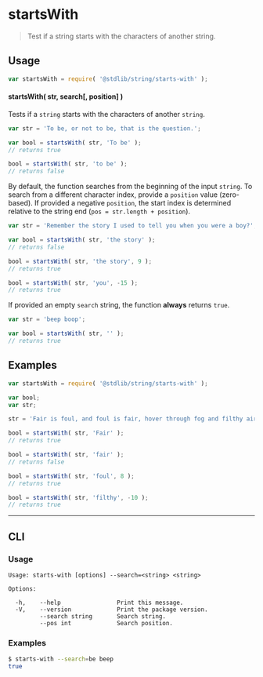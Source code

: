 # startsWith

> Test if a string starts with the characters of another string.


<section class="intro">

</section>

<!-- /.intro -->


<section class="usage">

## Usage

``` javascript
var startsWith = require( '@stdlib/string/starts-with' );
```

#### startsWith( str, search\[, position\] )

Tests if a `string` starts with the characters of another `string`.

``` javascript
var str = 'To be, or not to be, that is the question.';

var bool = startsWith( str, 'To be' );
// returns true

bool = startsWith( str, 'to be' );
// returns false
```

By default, the function searches from the beginning of the input `string`. To search from a different character index, provide a `position` value (zero-based). If provided a negative `position`, the start index is determined relative to the string end (`pos = str.length + position`).

``` javascript
var str = 'Remember the story I used to tell you when you were a boy?';

var bool = startsWith( str, 'the story' );
// returns false

bool = startsWith( str, 'the story', 9 );
// returns true

bool = startsWith( str, 'you', -15 );
// returns true
```

If provided an empty `search` string, the function __always__ returns `true`.

``` javascript
var str = 'beep boop';

var bool = startsWith( str, '' );
// returns true
```

</section>

<!-- /.usage -->


<section class="examples">

## Examples

``` javascript
var startsWith = require( '@stdlib/string/starts-with' );

var bool;
var str;

str = 'Fair is foul, and foul is fair, hover through fog and filthy air';

bool = startsWith( str, 'Fair' );
// returns true

bool = startsWith( str, 'fair' );
// returns false

bool = startsWith( str, 'foul', 8 );
// returns true

bool = startsWith( str, 'filthy', -10 );
// returns true
```

</section>

<!-- /.examples -->


---

<section class="cli">

## CLI


<section class="usage">

### Usage

``` text
Usage: starts-with [options] --search=<string> <string>

Options:

  -h,    --help                Print this message.
  -V,    --version             Print the package version.
         --search string       Search string.
         --pos int             Search position.
```

</section>

<!-- /.usage -->


<section class="examples">

### Examples

``` bash
$ starts-with --search=be beep
true
```

</section>

<!-- /.examples -->

</section>

<!-- /.cli -->


<section class="links">

</section>

<!-- /.links -->
